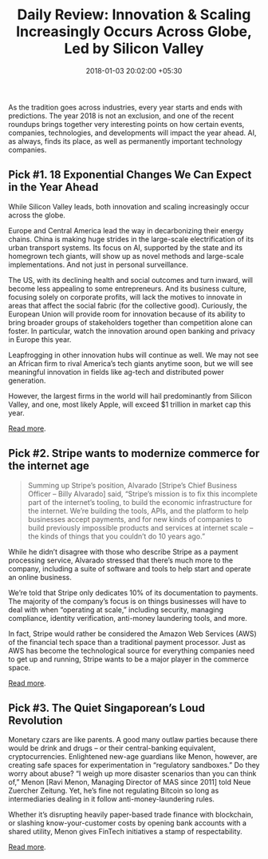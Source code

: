 ﻿---
title: 'Daily Review: Innovation & Scaling Increasingly Occurs Across Globe, Led by
  Silicon Valley'
date: 2018-01-03 20:02:00 +05:30
tags:
- e-commerce
- payments
- banking
- innovation
- AI
- artificial intelligence
- technology
Image: "/uploads/guhhnkj.jpg"
Person: Elena Mesropyan
category:
- Enabling Technologies
Companies:
- Stripe
- Amazon
- Samsung
- Monetary Authority of Singapore (MAS)
Markets:
- US
- China
- Europe
- North America
- Central America
- South America
- Singapore
- Asia
---

As the tradition goes across industries, every year starts and ends with predictions. The year 2018 is not an exclusion, and one of the recent roundups brings together very interesting points on how certain events, companies, technologies, and developments will impact the year ahead. AI, as always, finds its place, as well as permanently important technology companies.

## Pick #1. 18 Exponential Changes We Can Expect in the Year Ahead

While Silicon Valley leads, both innovation and scaling increasingly occur across the globe.

Europe and Central America lead the way in decarbonizing their energy chains. China is making huge strides in the large-scale electrification of its urban transport systems. Its focus on AI, supported by the state and its homegrown tech giants, will show up as novel methods and large-scale implementations. And not just in personal surveillance.

The US, with its declining health and social outcomes and turn inward, will become less appealing to some entrepreneurs. And its business culture, focusing solely on corporate profits, will lack the motives to innovate in areas that affect the social fabric (for the collective good). Curiously, the European Union will provide room for innovation because of its ability to bring broader groups of stakeholders together than competition alone can foster. In particular, watch the innovation around open banking and privacy in Europe this year.

Leapfrogging in other innovation hubs will continue as well. We may not see an African firm to rival America’s tech giants anytime soon, but we will see meaningful innovation in fields like ag-tech and distributed power generation.

However, the largest firms in the world will hail predominantly from Silicon Valley, and one, most likely Apple, will exceed $1 trillion in market cap this year.

[Read more](https://www.technologyreview.com/s/609868/18-exponential-changes-we-can-expect-in-the-year-ahead/).

## Pick #2. Stripe wants to modernize commerce for the internet age

> Summing up Stripe’s position, Alvarado \[Stripe’s Chief Business Officer – Billy Alvarado\] said, “Stripe’s mission is to fix this incomplete part of the internet’s tooling, to build the economic infrastructure for the internet. We’re building the tools, APIs, and the platform to help businesses accept payments, and for new kinds of companies to build previously impossible products and services at internet scale – the kinds of things that you couldn’t do 10 years ago.”

While he didn’t disagree with those who describe Stripe as a payment processing service, Alvarado stressed that there’s much more to the company, including a suite of software and tools to help start and operate an online business.

We’re told that Stripe only dedicates 10% of its documentation to payments. The majority of the company’s focus is on things businesses will have to deal with when “operating at scale,” including security, managing compliance, identity verification, anti-money laundering tools, and more.

In fact, Stripe would rather be considered the Amazon Web Services (AWS) of the financial tech space than a traditional payment processor. Just as AWS has become the technological source for everything companies need to get up and running, Stripe wants to be a major player in the commerce space.

[Read more](https://venturebeat.com/2017/12/29/stripe-wants-to-modernize-commerce-for-the-internet-age/).

## Pick #3. The Quiet Singaporean’s Loud Revolution

Monetary czars are like parents. A good many outlaw parties because there would be drink and drugs – or their central-banking equivalent, cryptocurrencies. Enlightened new-age guardians like Menon, however, are creating safe spaces for experimentation in “regulatory sandboxes.” Do they worry about abuse? “I weigh up more disaster scenarios than you can think of,” Menon \[Ravi Menon, Managing Director of MAS since 2011\] told Neue Zuercher Zeitung. Yet, he’s fine not regulating Bitcoin so long as intermediaries dealing in it follow anti-money-laundering rules.

Whether it’s disrupting heavily paper-based trade finance with blockchain, or slashing know-your-customer costs by opening bank accounts with a shared utility, Menon gives FinTech initiatives a stamp of respectability.

[Read more](https://www.bloomberg.com/gadfly/articles/2017-12-29/the-quiet-singaporean-s-loud-revolution).